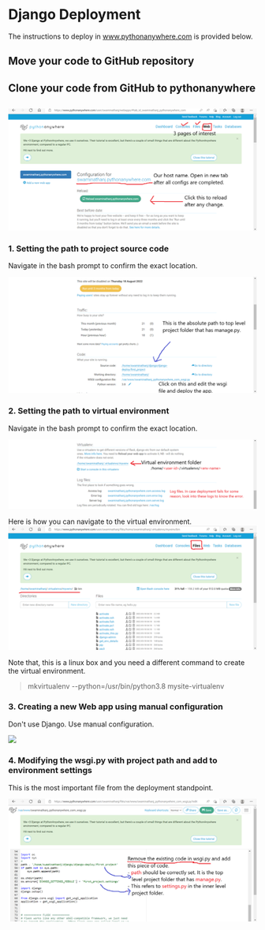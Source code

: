 # Django Deployment

The instructions to deploy in www.pythonanywhere.com is provided below.

## Move your code to GitHub repository

## Clone your code from GitHub to pythonanywhere

## 

![](deploy/0.png)

### 1. Setting the path to project source code
Navigate in the bash prompt to confirm the exact location.

![Setting the path to project source code](deploy/1.png)

### 2. Setting the path to virtual environment
Navigate in the bash prompt to confirm the exact location.

![Setting the path to virtual environment](deploy/2.png)

Here is how you can navigate to the virtual environment.
![](deploy/files-1.png)

Note that, this is a linux box and you need a different command to create the virtual environment.
> mkvirtualenv --python=/usr/bin/python3.8 mysite-virtualenv

### 3. Creating a new Web app using manual configuration
Don't use Django. Use manual configuration.

![](manual.png)

### 4. Modifying the wsgi.py with project path and add to environment settings
This is the most important file from the deployment standpoint.

![Modifying the wsgi.py with project path and environment settings](deploy/wsgi.png)
